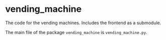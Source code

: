 # vending_machine
The code for the vending machines. Includes the frontend as a submodule.

The main file of the package `vending_machine` is `vending_machine.py`.
